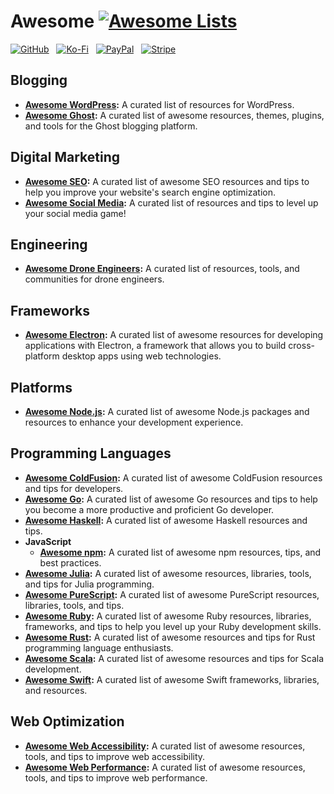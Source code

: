 # Awesome [![Awesome Lists](https://srv-cdn.himpfen.io/badges/awesome-lists/awesomelists-flat.svg)](https://github.com/brandonhimpfen/awesome)

[![GitHub](https://srv-cdn.himpfen.io/badges/github/github-flat.svg)](https://github.com/sponsors/brandonhimpfen/) &nbsp; [![Ko-Fi](https://srv-cdn.himpfen.io/badges/kofi/kofi-flat.svg)](https://ko-fi.com/brandonhimpfen) &nbsp; [![PayPal](https://srv-cdn.himpfen.io/badges/paypal/paypal-flat.svg)](https://paypal.me/brandonhimpfen) &nbsp; [![Stripe](https://srv-cdn.himpfen.io/badges/stripe/stripe-flat.svg)](https://tinyurl.com/e8ymxdw3)

## Blogging

* **[Awesome WordPress](https://github.com/brandonhimpfen/awesome-wordpress):** A curated list of resources for WordPress.
* **[Awesome Ghost](https://github.com/brandonhimpfen/awesome-ghost):** A curated list of awesome resources, themes, plugins, and tools for the Ghost blogging platform.

## Digital Marketing

* **[Awesome SEO](https://github.com/brandonhimpfen/awesome-seo):** A curated list of awesome SEO resources and tips to help you improve your website's search engine optimization.
* **[Awesome Social Media](https://github.com/brandonhimpfen/awesome-social-media):** A curated list of resources and tips to level up your social media game!

## Engineering

* **[Awesome Drone Engineers](https://github.com/brandonhimpfen/awesome-drone-engineers):** A curated list of resources, tools, and communities for drone engineers.

## Frameworks

* **[Awesome Electron](https://github.com/brandonhimpfen/awesome-electron):** A curated list of awesome resources for developing applications with Electron, a framework that allows you to build cross-platform desktop apps using web technologies.

## Platforms

* **[Awesome Node.js](https://github.com/brandonhimpfen/awesome-nodejs):** A curated list of awesome Node.js packages and resources to enhance your development experience.

## Programming Languages

* **[Awesome ColdFusion](https://github.com/brandonhimpfen/awesome-coldfusion):** A curated list of awesome ColdFusion resources and tips for developers.
* **[Awesome Go](https://github.com/brandonhimpfen/awesome-go):** A curated list of awesome Go resources and tips to help you become a more productive and proficient Go developer.
* **[Awesome Haskell](https://github.com/brandonhimpfen/awesome-haskell):** A curated list of awesome Haskell resources and tips.
* **JavaScript** 
  *  **[Awesome npm](https://github.com/brandonhimpfen/awesome-npm):** A curated list of awesome npm resources, tips, and best practices.
* **[Awesome Julia](https://github.com/brandonhimpfen/awesome-julia):** A curated list of awesome resources, libraries, tools, and tips for Julia programming.
* **[Awesome PureScript](https://github.com/brandonhimpfen/awesome-purescript):** A curated list of awesome PureScript resources, libraries, tools, and tips.
* **[Awesome Ruby](https://github.com/brandonhimpfen/awesome-ruby):** A curated list of awesome Ruby resources, libraries, frameworks, and tips to help you level up your Ruby development skills.
* **[Awesome Rust](https://github.com/brandonhimpfen/awesome-rust):** A curated list of awesome resources and tips for Rust programming language enthusiasts.
* **[Awesome Scala](https://github.com/brandonhimpfen/awesome-scala):** A curated list of awesome resources and tips for Scala development.
* **[Awesome Swift](https://github.com/brandonhimpfen/awesome-swift):** A curated list of awesome Swift frameworks, libraries, and resources.

## Web Optimization

* **[Awesome Web Accessibility](https://github.com/brandonhimpfen/awesome-web-accessibility):** A curated list of awesome resources, tools, and tips to improve web accessibility.
* **[Awesome Web Performance](https://github.com/brandonhimpfen/awesome-web-performance):** A curated list of awesome resources, tools, and tips to improve web performance.
